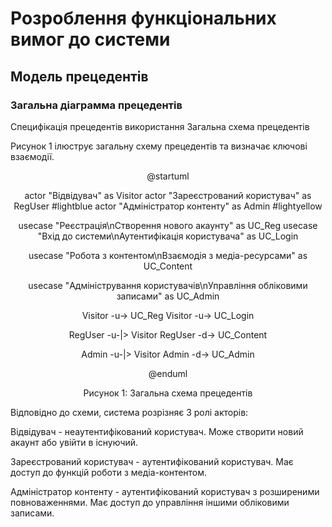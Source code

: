 # Розроблення функціональних вимог до системи

## Модель прецедентів

### Загальна діаграмма прецедентів

Специфікація прецедентів використання
Загальна схема прецедентів

Рисунок 1 ілюструє загальну схему прецедентів та визначає ключові взаємодії.

<div style="text-align: center; margin: auto;">


@startuml

actor "Відвідувач" as Visitor
actor "Зареєстрований користувач" as RegUser #lightblue
actor "Адміністратор контенту" as Admin #lightyellow

usecase "Реєстрація\nСтворення нового акаунту" as UC_Reg
usecase "Вхід до системи\nАутентифікація користувача" as UC_Login

usecase "Робота з контентом\nВзаємодія з медіа-ресурсами" as UC_Content

usecase "Адміністрування користувачів\nУправління обліковими записами" as UC_Admin

Visitor -u-> UC_Reg
Visitor -u-> UC_Login

RegUser -u-|> Visitor
RegUser -d-> UC_Content

Admin -u-|> Visitor
Admin -d-> UC_Admin

@enduml

Рисунок 1: Загальна схема прецедентів

</div>


Відповідно до схеми, система розрізняє 3 ролі акторів:

Відвідувач - неаутентифікований користувач. Може створити новий акаунт або увійти в існуючий.

Зареєстрований користувач - аутентифікований користувач. Має доступ до функцій роботи з медіа-контентом.

Адміністратор контенту - аутентифікований користувач з розширеними повноваженнями. Має доступ до управління іншими обліковими записами.